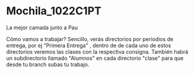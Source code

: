 # Mochila_1022C1PT
La mejor camada junto a Pau

Cómo vamos a trabajar? Sencillo, verás directorios por periodios de entrega, por ej "Primera Entrega" , dentro de de cada uno de estos directorios veremos las clases con la respectiva consigna. También habrá un subdirectorio llamado "Alumnos" en cada directorio "clase" para que desde tu branch subas tu trabajo. 

